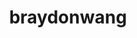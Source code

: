 ---
title: braydonwang
github: https://github.com/braydonwang
mode: dark
transition: 3s
archetype:
- Descriptive
- Animation
- Project Showcase
---